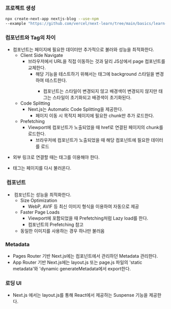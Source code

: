 ### 프로젝트 생성
```bash
npx create-next-app nextjs-blog --use-npm
--example "https://github.com/vercel/next-learn/tree/main/basics/learn-starter"
```

### <Link> 컴포넌트와 <a> Tag의 차이
- <Link> 컴포넌트는 페이지에 필요한 데이터만 추가적으로 불러와 성능을 최적화한다.

    - Client Side Navigate
        - 브라우저에서 URL을 직접 이동하는 것과 달리 JS상에서 page 컴포넌트를 교체한다.
            - 해당 기능을 테스트하기 위해서는 <body> 태그에 background 스타일을 변경하여 테스트한다.
                - <Link> 컴포넌트는 스타일이 변경되지 않고 배경색이 변경되지 않지만 <a> 태그는 스타일이 초기화되고 배경색이 초기화된다.
    - Code Splitting
        - Next.js는 Automatic Code Splitting을 제공한다.
            - 페이지 이동 시 목적지 페이지에 필요한 chunk만 추가 로드한다.
    - Prefetching
        - Viewport에 <Link> 컴포넌트가 노출되었을 때 href로 연결된 페이지의 chunk를 로드한다.
            - 브라우저에 <Link> 컴포넌트가 노출되었을 때 해당 컴포넌트에 필요한 데이터를 로드
- 외부 링크로 연결할 때는 <a> 태그를 이용해야 한다.
- <a> 태그는 페이지를 다시 불러온다.

### <Image> 컴포넌트
- <Image> 컴포넌트는 성능을 최적화한다.
    - Size Optimization
        - WebP, AVIF 등 최신 이미지 형식을 이용하여 자동으로 제공
    - Faster Page Loads
        - Viewport에 포함되었을 때 Prefetching처럼 Lazy load를 한다.
        - <Link> 컴포넌트의 Prefetching 참고
    - 동일한 이미지를 사용하는 경우 하나만 불러옴

### Metadata
- Pages Router 기반 Next.js에는 <Head> 컴포넌트에서 관리하던 Metadata 관리한다.
- App Router 기반 Next.js에는 layout.js 또는 page.js 파일의 'static metadata'와 'dynamic generateMetadata에서 export한다.

### 로딩 UI
- Next.js 에서는 layout.js를 통해 React에서 제공하는 Suspense 기능을 제공한다.